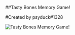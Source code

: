 ##Tasty Bones Memory Game!

#Created by psyduck#1328

![Tasty Bones Memory Game!](https://i.imgur.com/0TQ27MO.png)
